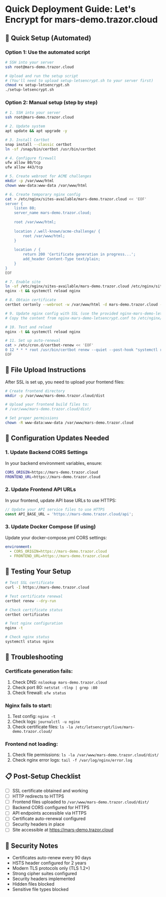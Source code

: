 # Quick Deployment Guide: Let's Encrypt for mars-demo.trazor.cloud

## 🚀 Quick Setup (Automated)

### Option 1: Use the automated script
```bash
# SSH into your server
ssh root@mars-demo.trazor.cloud

# Upload and run the setup script
# (You'll need to upload setup-letsencrypt.sh to your server first)
chmod +x setup-letsencrypt.sh
./setup-letsencrypt.sh
```

### Option 2: Manual setup (step by step)

```bash
# 1. SSH into your server
ssh root@mars-demo.trazor.cloud

# 2. Update system
apt update && apt upgrade -y

# 3. Install Certbot
snap install --classic certbot
ln -sf /snap/bin/certbot /usr/bin/certbot

# 4. Configure firewall
ufw allow 80/tcp
ufw allow 443/tcp

# 5. Create webroot for ACME challenges
mkdir -p /var/www/html
chown www-data:www-data /var/www/html

# 6. Create temporary nginx config
cat > /etc/nginx/sites-available/mars-demo.trazor.cloud << 'EOF'
server {
    listen 80;
    server_name mars-demo.trazor.cloud;
    
    root /var/www/html;
    
    location /.well-known/acme-challenge/ {
        root /var/www/html;
    }
    
    location / {
        return 200 'Certificate generation in progress...';
        add_header Content-Type text/plain;
    }
}
EOF

# 7. Enable site
ln -sf /etc/nginx/sites-available/mars-demo.trazor.cloud /etc/nginx/sites-enabled/
nginx -t && systemctl reload nginx

# 8. Obtain certificate
certbot certonly --webroot -w /var/www/html -d mars-demo.trazor.cloud --non-interactive --agree-tos --email admin@trazor.cloud

# 9. Update nginx config with SSL (use the provided nginx-mars-demo-letsencrypt.conf)
# Copy the content from nginx-mars-demo-letsencrypt.conf to /etc/nginx/sites-available/mars-demo.trazor.cloud

# 10. Test and reload
nginx -t && systemctl reload nginx

# 11. Set up auto-renewal
cat > /etc/cron.d/certbot-renew << 'EOF'
0 12 * * * root /usr/bin/certbot renew --quiet --post-hook "systemctl reload nginx"
EOF
```

## 📁 File Upload Instructions

After SSL is set up, you need to upload your frontend files:

```bash
# Create frontend directory
mkdir -p /var/www/mars-demo.trazor.cloud/dist

# Upload your frontend build files to:
# /var/www/mars-demo.trazor.cloud/dist/

# Set proper permissions
chown -R www-data:www-data /var/www/mars-demo.trazor.cloud
```

## 🔧 Configuration Updates Needed

### 1. Update Backend CORS Settings
In your backend environment variables, ensure:
```bash
CORS_ORIGIN=https://mars-demo.trazor.cloud
FRONTEND_URL=https://mars-demo.trazor.cloud
```

### 2. Update Frontend API URLs
In your frontend, update API base URLs to use HTTPS:
```typescript
// Update your API service files to use HTTPS
const API_BASE_URL = 'https://mars-demo.trazor.cloud/api';
```

### 3. Update Docker Compose (if using)
Update your docker-compose.yml CORS settings:
```yaml
environment:
  - CORS_ORIGIN=https://mars-demo.trazor.cloud
  - FRONTEND_URL=https://mars-demo.trazor.cloud
```

## 🧪 Testing Your Setup

```bash
# Test SSL certificate
curl -I https://mars-demo.trazor.cloud

# Test certificate renewal
certbot renew --dry-run

# Check certificate status
certbot certificates

# Test nginx configuration
nginx -t

# Check nginx status
systemctl status nginx
```

## 🚨 Troubleshooting

### Certificate generation fails:
1. Check DNS: `nslookup mars-demo.trazor.cloud`
2. Check port 80: `netstat -tlnp | grep :80`
3. Check firewall: `ufw status`

### Nginx fails to start:
1. Test config: `nginx -t`
2. Check logs: `journalctl -u nginx`
3. Check certificate files: `ls -la /etc/letsencrypt/live/mars-demo.trazor.cloud/`

### Frontend not loading:
1. Check file permissions: `ls -la /var/www/mars-demo.trazor.cloud/dist/`
2. Check nginx error logs: `tail -f /var/log/nginx/error.log`

## 📋 Post-Setup Checklist

- [ ] SSL certificate obtained and working
- [ ] HTTP redirects to HTTPS
- [ ] Frontend files uploaded to `/var/www/mars-demo.trazor.cloud/dist/`
- [ ] Backend CORS configured for HTTPS
- [ ] API endpoints accessible via HTTPS
- [ ] Certificate auto-renewal configured
- [ ] Security headers in place
- [ ] Site accessible at https://mars-demo.trazor.cloud

## 🔐 Security Notes

- Certificates auto-renew every 90 days
- HSTS header configured for 2 years
- Modern TLS protocols only (TLS 1.2+)
- Strong cipher suites configured
- Security headers implemented
- Hidden files blocked
- Sensitive file types blocked
